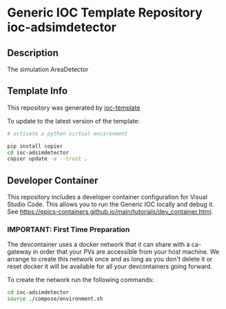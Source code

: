 # Generic IOC Template Repository ioc-adsimdetector

## Description
The simulation AreaDetector

## Template Info
This repository was generated by
[ioc-template](https://github.com/epics-containers/ioc-template)

To update to the latest version of the template:

```bash
# activate a python virtual environment

pip install copier
cd ioc-adsimdetector
copier update -a --trust .
```

## Developer Container

This repository includes a developer container configuration for Visual Studio Code. This allows you to run the Generic IOC locally and debug it. See https://epics-containers.github.io/main/tutorials/dev_container.html.

### IMPORTANT: First Time Preparation

The devcontainer uses a docker network that it can share with a ca-gateway in order that your PVs are accessible from your host machine. We arrange to create this network once and as long as you don't delete it or reset docker it will be available for all your devcontainers going forward.

To create the network run the following commands:

```bash
cd ioc-adsimdetector
source ./compose/environment.sh
```

